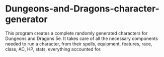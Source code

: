 # Dungeons-and-Dragons-character-generator

This program creates a complete randomly generated characters for Dungeons and Dragons 5e. It takes care of all the necessary components needed to run a character, from their spells, equipment, features, race, class, AC, HP, stats, everything accounted for.
